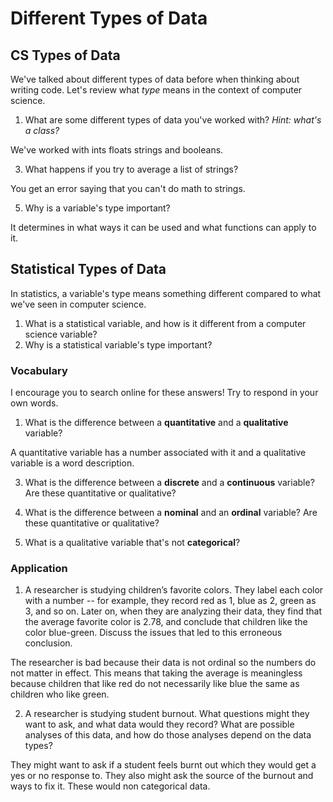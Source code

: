 # Different Types of Data

## CS Types of Data
We've talked about different types of data before when thinking about writing code. Let's review what *type* means in the context of computer science.

1. What are some different types of data you've worked with? _Hint: what's a class?_

We've worked with ints floats strings and booleans.

3. What happens if you try to average a list of strings?

You get an error saying that you can't do math to strings.

5. Why is a variable's type important?

It determines in what ways it can be used and what functions can apply to it.

## Statistical Types of Data
In statistics, a variable's type means something different compared to what we've seen in computer science.

1. What is a statistical variable, and how is it different from a computer science variable?
2. Why is a statistical variable's type important?

### Vocabulary
I encourage you to search online for these answers! Try to respond in your own words.
1. What is the difference between a **quantitative** and a **qualitative** variable?

A quantitative variable has a number associated with it and a qualitative variable is a word description.

3. What is the difference between a **discrete** and a **continuous** variable? Are these quantitative or qualitative?



5. What is the difference between a **nominal** and an **ordinal** variable? Are these quantitative or qualitative?
6. What is a qualitative variable that's not **categorical**?

### Application
1. A researcher is studying children’s favorite colors. They label each color with a number -- for example, they record red as 1, blue as 2, green as 3, and so on. Later on, when they are analyzing their data, they find that the average favorite color is 2.78, and conclude that children like the color blue-green. Discuss the issues that led to this erroneous conclusion.

The researcher is bad because their data is not ordinal so the numbers do not matter in effect. This means that taking the average is meaningless because children that like red do not necessarily like blue the same as children who like green.

2. A researcher is studying student burnout. What questions might they want to ask, and what data would they record? What are possible analyses of this data, and how do those analyses depend on the data types?

They might want to ask if a student feels burnt out which they would get a yes or no response to. They also might ask the source of the burnout and ways to fix it. These would non categorical data.
